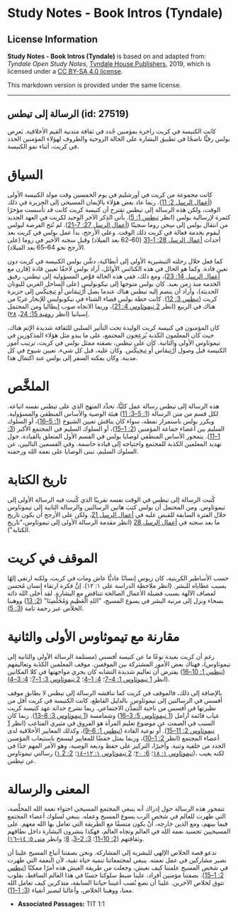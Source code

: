 # Study Notes - Book Intros (Tyndale)

## License Information

**Study Notes - Book Intros (Tyndale)** is based on and adapted from: _Tyndale Open Study Notes_, [Tyndale House Publishers](https://tyndaleopenresources.com/), 2019, which is licensed under a [CC BY-SA 4.0 license](https://creativecommons.org/licenses/by-sa/4.0/legalcode.en).

This markdown version is provided under the same license.



--------------------------------

## الرسالة إلى تيطس (id: 27519)

كانت الكنيسة في كريت زاخرة بمؤمنين جُدد في ثقافة متدنية القيم الأخلاقية. يَعرِض بولس رقيًّا ناضجًا في تطبيق البشارة على الحالة الروحية والظروف لهؤلاء المؤمنين الجدد في كريت، أثناء نمو الكنيسة.

السياق
======

كانت مجموعة من كريت في أورشليم في يوم الخمسين وقت مولد الكنيسة الأولى ([أعمال الرسل 2: 11](https://ref.ly/Acts2:11)). ربما عاد بعض هؤلاء بالإيمان المسيحي إلى الجزيرة في ذلك الوقت، ولكن هذه الرسالة إلى تيطس تقترح أن كنيسة كريت كانت قد تأسست مؤخرًا كثمرة لإرسالية بولس (انظر [تيطس 1: 5](https://ref.ly/Titus1:5)). يأتي الذِكر الآخر الوحيد لكريت في العهد الجديد من انتقال بولس إلى سِجن روما سجينًا ([أعمال الرسل 27: 7–21](https://ref.ly/Acts27:7-Acts27:21)). لم تُتح الفرصة لبولس ليقوم بخدمة فعالة في كريت ذلك الوقت. وعلى الأرجح، بدأ عمل بولس في كريت بعد أحداث [أعمال الرسل 28: 1–31](https://ref.ly/Acts28:1-Acts28:31) (60–62 بعد الميلاد) وقبل سجنه الأخير في روما (على الأرجح نحو 64–65 بعد الميلاد).

كما فعل خلال رحلته التبشيرية الأولى إلى أنطاكية، دشَّن بولس الكنيسة في كريت دون تعين قادة. وكما هو الحال في هذه الكنائس الأوائل، أراد بولس لاحقًا تعيين قادة (قارن مع [أعمال الرسل 14: 23](https://ref.ly/Acts14:23))، ومع ذلك، ففي هذه الحالة فوَّض المسؤولية إلى تيطس، رفيق الخدمة منذ زمن بعيد. كان بولس متوجها إلى نيكوبوليس (على الساحل الغربي لليونان الحديثة)، وأراد أن ينضم إليه تيطس هناك عندما يصل أَرْتِيمَاس أَو تِيخِيكُس إلى جزيرة كريت ([تيطس 3: 12](https://ref.ly/Titus3:12)). كانت خطة بولس قضاء الشتاء في نيكوبوليس للإبحار غربًا من هناك في الربيع (انظر [2 تيموثاوس 4: 21](https://ref.ly/2Tim4:21))، وربما الاتجاه صوب إيطاليا ومن المحتمل إسبانيا (انظر [رومية 15: 24](https://ref.ly/Rom15:24)، [۲۸](https://ref.ly/Rom15:28)).

كان المؤمنون في كنيسة كريت الوليدة تحت التأثير السلبي للثقافة شديدة الإثم هناك، حيث كان المعلمون الكَذبة يُزعِجون المجتمع، على ما يبدو مثل هؤلاء المذكورين في تيموثاوس الأولى والثانية. كان على تيطس، بصفته ممثل بولس في كريت، ترتيب أمور الكنيسة قبل وصول أَرْتِيمَاس أَو تِيخِيكُس. وكان عليه، قبل كل شيء، تعيين شيوخ في كل مدينة. وكان يمكنه السفر إلى بولس عند اكتمال هذا.

الملخَّص
========

هذه الرسالة إلى تيطس رسالة عمل كليًّا، تحدِّد المنهج الذي على تيطس نفسه اتباعه. لكل قسم من متن الرسالة ([1: 5–3: 11](https://ref.ly/Titus1:5-Titus3:11)) هيئة الوصية والأساس المنطقي والمسؤولية. ويكرر بولس باستمرار نمطه، سواء كان يناقش تعيين الشيوخ ([1: 5–16](https://ref.ly/Titus1:5-Titus1:16))، أو السلوك السليم بين أعضاء جماعة المؤمنين ([2: 1–15](https://ref.ly/Titus2:1-Titus2:15))، أو السلوك السليم في المجتمع الأكبر ([3: 1–11](https://ref.ly/Titus3:1-Titus3:11)). يتمحور الأساس المنطقي لوصايا بولس في القسم الأول المتعلق بالقيادة، حول تهديد المعلمين الكذبة للمجتمع واحتياجه إلى قيادة حاسمة. وفي القسمين التاليين، عن السلوك السليم، تبنى الوصايا على نعمة الله ورحمته.

تاريخ الكتابة
=============

كُتبت الرسالة إلى تيطس في الوقت نفسه تقريبًا الذي كُتبت فيه الرسالة الأولى إلى تيموثاوس. ومن المحتمل أن بولس كتبَ هاتين الرسالتين والرسالة الثانية إلى تيموثاوس خلال الفترة السابقة للقبض عليه في [أعمال الرسل 21](https://ref.ly/Acts21:1-Acts21:40)، ولكن على الأرجح أن يكون تاريخ ما بعد سجنه في [أعمال الرسل 28](https://ref.ly/Acts28:1-Acts28:31) (انظر مقدمة الرسالة الأولى إلى تيموثاوس،"تاريخ الكتابة").

الموقف في كريت
==============

حسب الأساطير الكريتية، كان زيوس إنسانًا عاديًّا عاش ومات في كريت، ولكنه ارتقى إلهًا بسبب عطاياه للبشر. (انظر ملاحظة الدراسة على ۱: ۱۲). إنَّ فكرة ارتقاء إنسان مُحسن لمصاف الآلهة بسبب فضيلة الأعمال الصالحة تتناقض مع البشارة. لقد أخلى الله ذاته بسخاء ونزل إلى مرتبة البشر في يسوع المسيح، "اللهِ الْعَظِيمِ وَمُخَلِّصِنَا" ([2: 13](https://ref.ly/Titus2:13)) ووهبنا الخلاص عبر رحمة تامة ([3: 5](https://ref.ly/Titus3:5)).

مقارنة مع تيموثاوس الأولى والثانية
==================================

رغم أن كريت بعيدة نوعًا ما عن كنيسة أفسس (مستلمة الرسالة الأولى والثانية إلى تيموثاوس)، فهناك بعض الأمور المشتركة بين الموقفين. موقف المعلمين الكذَبة وتعاليمهم ([تيطس 1: 10–16](https://ref.ly/Titus1:10-Titus1:16)) يفترض أن تعاليم شديدة التشابه كان يجري مواجهتها في كلا المكانين (انظر [1 تيموثاوس 1: 4–7](https://ref.ly/1Tim1:4-1Tim1:7)؛ [4: 1–4](https://ref.ly/1Tim4:1-1Tim4:4)؛ [2 تيموثاوس 3: 1–7](https://ref.ly/2Tim3:1-2Tim3:7)؛ [4: 3–4](https://ref.ly/2Tim4:3-2Tim4:4)).

بالإضافة إلى ذلك، فالموقف في كريت كما تناقشه الرسالة إلى تيطس لا يطابق موقف أفسس في الرسالتين إلى تيموثاوس. بالدليل القاطع، كانت الكنيسة في كريت أقل من نظيرتها في أفسس من ناحية التمدُّن الاجتماعي. ربما تشرح حداثة عهد كنيسة كريت غياب قائمة أرامل ([1 تيموثاوس 5: 3–16](https://ref.ly/1Tim5:3-1Tim5:16)) وشمامسة ([1 تيموثاوس 3: 8–13](https://ref.ly/1Tim3:8-1Tim3:13)). ربما كان السبب في الصمت عن موضوع تعليم المرأة هو الفروق في مثيري المتاعب (انظر [1 تيموثاوس 2: 11–15](https://ref.ly/1Tim2:11-1Tim2:15)). أو نوعية القادة ([تيطس 1: 6–9](https://ref.ly/Titus1:6-Titus1:9))، وكذلك المعايير الأخلاقية لدى أعضاء المجتمع (انظر [2: 1–10](https://ref.ly/Titus2:1-Titus2:10))، وربما يمثل خفضًا للمعايير ليسمح باستيعاب المؤمنين الجدد من خلفية وثنية. وأخيرًا، التركيز على حفظ وديعة الوصية، وهو الأمر المهم جدًا في رسالتي تيموثاوس ([۱‏‎ ‎تيموثاوس ۱: ۱۸](https://ref.ly/1Tim1:18)؛ [6: ۲۰](https://ref.ly/1Tim6:20)؛ [2 تيموثاوس ۱: ۱۲–۱٤](https://ref.ly/2Tim1:12-2Tim1:14)؛ [2: 2](https://ref.ly/2Tim2:2))، لكنه يغيب عن تيطس.

المعنى والرسالة
===============

تتمحور هذه الرسالة حول إدراك أنه ينبغي المجتمع المسيحي احتواء نعمة الله المخلِّصة، التي ظهرت للعالم في شخص الرب يسوع المسيح وعمله. ينبغي لسلوك أعضاء المجتمع فيما بينهم، ومع الذين خارجه، أنْ يكون متسقًا مع الطريقة التي تعامل بها الله معهم. على المسيحيين تجسيد نعمة الله في العالم وتجاه العالم، فهكذا ينشرون البشارة داخل نطاقهم وثقافتهم ([2: 10–11](https://ref.ly/Titus2:10-Titus2:11)؛ [3: 2–3](https://ref.ly/Titus3:2-Titus3:3)، [8](https://ref.ly/Titus3:8)؛ وانظر [متى ٥: ۱٤–۱٦](https://ref.ly/Matt5:14-Matt5:16)).

تدعو قصة الخلاص الإلهي للبشرية إلى المشاركة. ونحن بصفتنا أتباع المسيح علينا أن نصير مشاركين في عمل نعمته. ينبغي لمجتمعاتنا تنمية حياة تقية، لأن النعمة التي ظهرت في شخص المسيح علمتنا كيف نعيش، وجعلت من طريقة العيش هذه أمرًا ممكنًا ([تيطس 2: 1–15](https://ref.ly/Titus2:1-Titus2:15)). بصفتنا مؤمنين أفراد، علينا ضبط سلوكنا حسنًا في هذا العالم الساقط، بقلوب تتوق لخلاص الآخرين. علينا أن نضع نُصب أعيننا حياتنا السابقة، متذكرين كيف تعامل الله معنا، ووهبنا الخلاص، وأعالنا لنصير أتقياء ([3: 1–11](https://ref.ly/Titus3:1-Titus3:11)).

* **Associated Passages:** TIT 1:1

